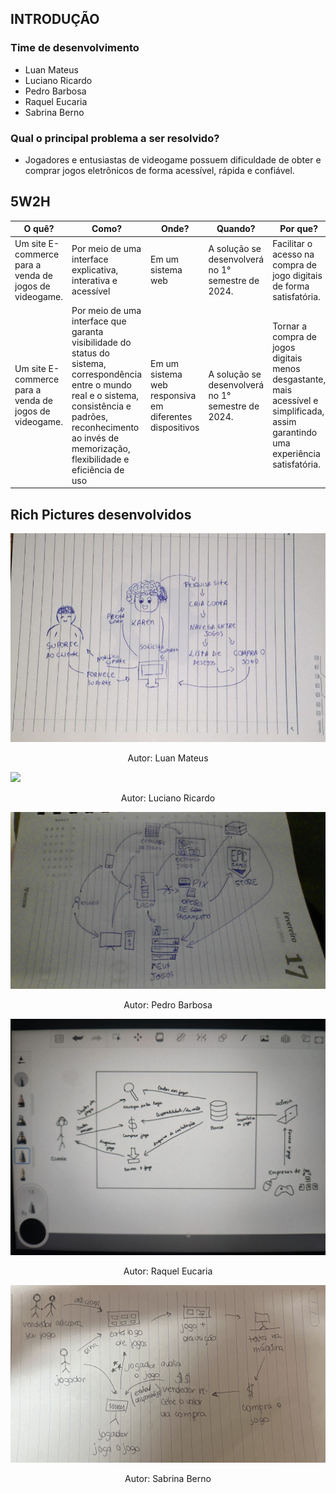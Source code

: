 ## INTRODUÇÃO

### Time de desenvolvimento

- Luan Mateus
- Luciano Ricardo
- Pedro Barbosa
- Raquel Eucaria
- Sabrina Berno

### Qual o principal problema a ser resolvido?

- Jogadores e entusiastas de videogame possuem dificuldade de obter e comprar jogos eletrônicos de forma acessível, rápida e confiável.

## 5W2H

| O quê? | Como? | Onde? | Quando? | Por que? | Quem? | Quanto Custa? |
| --- | --- | --- | --- | --- | --- | --- |
| Um site E-commerce para a venda de jogos de videogame. | Por meio de uma interface explicativa, interativa e acessível | Em um sistema web | A solução se desenvolverá no 1° semestre de 2024. | Facilitar o acesso na compra de jogo digitais de forma satisfatória. | Alunos da disciplina de Arquitetura e Desenho de Computadores | Horas de desenvolvimento por parte dos desenvolvedores |
| Um site E-commerce para a venda de jogos de videogame. | Por meio de uma interface que garanta visibilidade do status do sistema, correspondência entre o mundo real e o sistema, consistência e padrões, reconhecimento ao invés de memorização, flexibilidade e eficiência de uso | Em um sistema web responsiva em diferentes dispositivos | A solução se desenvolverá no 1° semestre de 2024. | Tornar a compra de jogos digitais menos desgastante, mais acessível e simplificada, assim garantindo uma experiência satisfatória. | Alunos da disciplina de Arquitetura e Desenho de Computadores | Horas de desenvolvimento por parte dos desenvolvedores |

## Rich Pictures desenvolvidos

![](../assets/RichPictureLuan.png)
<div style="text-align:center;">
Autor: Luan Mateus
</div>

![](../Assets/RichPictureLucianoRicardo.png)
<div style="text-align:center;">
Autor: Luciano Ricardo
</div>

![](../Assets/RichPicturePedro.png)
<div style="text-align:center;">
Autor: Pedro Barbosa
</div>

![](../Assets/RichPictureRaquel.png)
<div style="text-align:center;">
Autor: Raquel Eucaria
</div>

![](../Assets/RichPictureSabrina.png)
<div style="text-align:center;">
Autor: Sabrina Berno
</div>